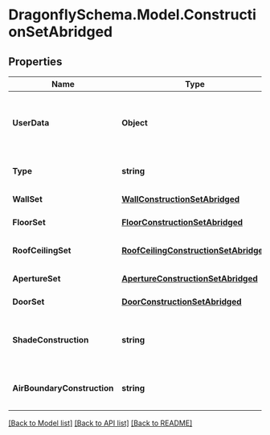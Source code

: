 
# DragonflySchema.Model.ConstructionSetAbridged

## Properties

Name | Type | Description | Notes
------------ | ------------- | ------------- | -------------
**UserData** | **Object** | Optional dictionary of user data associated with the object.All keys and values of this dictionary should be of a standard data type to ensure correct serialization of the object (eg. str, float, int, list). | [optional] 
**Type** | **string** |  | [optional] [readonly] [default to "ConstructionSetAbridged"]
**WallSet** | [**WallConstructionSetAbridged**](WallConstructionSetAbridged.md) | A WallConstructionSetAbridged object for this ConstructionSet. | [optional] 
**FloorSet** | [**FloorConstructionSetAbridged**](FloorConstructionSetAbridged.md) | A FloorConstructionSetAbridged object for this ConstructionSet. | [optional] 
**RoofCeilingSet** | [**RoofCeilingConstructionSetAbridged**](RoofCeilingConstructionSetAbridged.md) | A RoofCeilingConstructionSetAbridged object for this ConstructionSet. | [optional] 
**ApertureSet** | [**ApertureConstructionSetAbridged**](ApertureConstructionSetAbridged.md) | A ApertureConstructionSetAbridged object for this ConstructionSet. | [optional] 
**DoorSet** | [**DoorConstructionSetAbridged**](DoorConstructionSetAbridged.md) | A DoorConstructionSetAbridged object for this ConstructionSet. | [optional] 
**ShadeConstruction** | **string** | The identifier of a ShadeConstruction to set the reflectance properties of all outdoor shades of all objects to which this ConstructionSet is assigned. | [optional] 
**AirBoundaryConstruction** | **string** | The identifier of an AirBoundaryConstruction to set the properties of Faces with an AirBoundary type. | [optional] 

[[Back to Model list]](../README.md#documentation-for-models)
[[Back to API list]](../README.md#documentation-for-api-endpoints)
[[Back to README]](../README.md)

